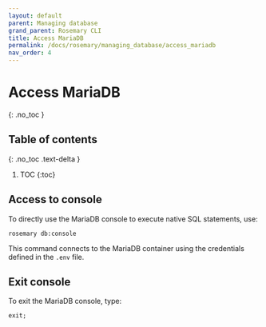 ```yaml
---
layout: default
parent: Managing database
grand_parent: Rosemary CLI
title: Access MariaDB
permalink: /docs/rosemary/managing_database/access_mariadb
nav_order: 4
---
```


# Access MariaDB
{: .no_toc }

## Table of contents
{: .no_toc .text-delta }

1. TOC
{:toc}

## Access to console

To directly use the MariaDB console to execute native SQL statements, use:

```
rosemary db:console
```

This command connects to the MariaDB container using the credentials defined in the `.env` file.

## Exit console

To exit the MariaDB console, type:

```
exit;
```